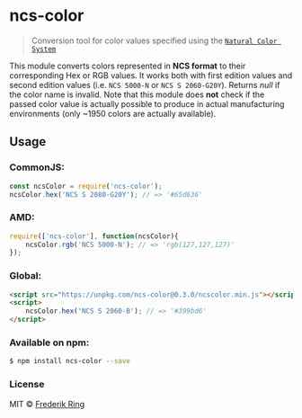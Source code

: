 # ncs-color
> Conversion tool for color values specified using the [`Natural Color System`](http://en.wikipedia.org/wiki/Natural_Color_System)

This module converts colors represented in **NCS format** to their corresponding Hex or RGB values. It works both with first edition values and second edition values (i.e. `NCS 5000-N` or `NCS S 2060-G20Y`). Returns _null_ if the color name is invalid. Note that this module does **not** check if the passed color value is actually possible to produce in actual manufacturing environments (only ~1950 colors are actually available). 

## Usage

### CommonJS:
```javascript
const ncsColor = require('ncs-color');
ncsColor.hex('NCS S 2080-G20Y'); // => '#65d636'
```

### AMD:
```javascript
require(['ncs-color'], function(ncsColor){
	ncsColor.rgb('NCS 5000-N'); // => 'rgb(127,127,127)'
});
```

### Global:
```html
<script src="https://unpkg.com/ncs-color@0.3.0/ncscolor.min.js"></script>
<script>
    ncsColor.hex('NCS S 2060-B'); // => '#399bd6'
</script>
```

### Available on npm:
```sh
$ npm install ncs-color --save
```

### License
MIT © [Frederik Ring](http://www.frederikring.com)
